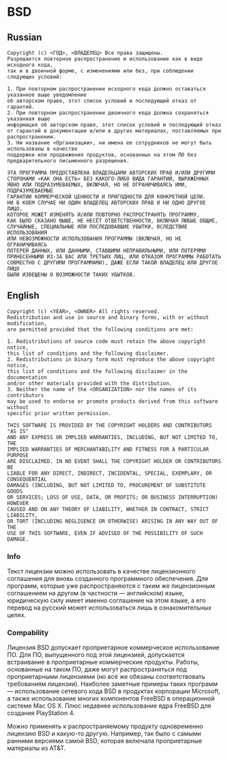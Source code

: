 # BSD 

## Russian

```
Copyright (c) <ГОД>, <ВЛАДЕЛЕЦ> Все права защищены.
Разрешается повторное распространение и использование как в виде исходного кода,
так и в двоичной форме, с изменениями или без, при соблюдении следующих условий:

1. При повторном распространении исходного кода должно оставаться указанное выше уведомление 
об авторском праве, этот список условий и последующий отказ от гарантий.
2. При повторном распространении двоичного кода должна сохраняться указанная выше
информация об авторском праве, этот список условий и последующий отказ
от гарантий в документации и/или в других материалах, поставляемых при распространении.
3. Ни название <Организации>, ни имена ее сотрудников не могут быть использованы в качестве
поддержки или продвижения продуктов, основанных на этом ПО без предварительного письменного разрешения.

ЭТА ПРОГРАММА ПРЕДОСТАВЛЕНА ВЛАДЕЛЬЦАМИ АВТОРСКИХ ПРАВ И/ИЛИ ДРУГИМИ
СТОРОНАМИ «КАК ОНА ЕСТЬ» БЕЗ КАКОГО-ЛИБО ВИДА ГАРАНТИЙ, ВЫРАЖЕННЫХ
ЯВНО ИЛИ ПОДРАЗУМЕВАЕМЫХ, ВКЛЮЧАЯ, НО НЕ ОГРАНИЧИВАЯСЬ ИМИ, ПОДРАЗУМЕВАЕМЫЕ
ГАРАНТИИ КОММЕРЧЕСКОЙ ЦЕННОСТИ И ПРИГОДНОСТИ ДЛЯ КОНКРЕТНОЙ ЦЕЛИ.
НИ В КОЕМ СЛУЧАЕ НИ ОДИН ВЛАДЕЛЕЦ АВТОРСКИХ ПРАВ И НИ ОДНО ДРУГОЕ ЛИЦО,
КОТОРОЕ МОЖЕТ ИЗМЕНЯТЬ И/ИЛИ ПОВТОРНО РАСПРОСТРАНЯТЬ ПРОГРАММУ,
КАК БЫЛО СКАЗАНО ВЫШЕ, НЕ НЕСЁТ ОТВЕТСТВЕННОСТИ, ВКЛЮЧАЯ ЛЮБЫЕ ОБЩИЕ,
СЛУЧАЙНЫЕ, СПЕЦИАЛЬНЫЕ ИЛИ ПОСЛЕДОВАВШИЕ УБЫТКИ, ВСЛЕДСТВИЕ ИСПОЛЬЗОВАНИЯ
ИЛИ НЕВОЗМОЖНОСТИ ИСПОЛЬЗОВАНИЯ ПРОГРАММЫ (ВКЛЮЧАЯ, НО НЕ ОГРАНИЧИВАЯСЬ
ПОТЕРЕЙ ДАННЫХ, ИЛИ ДАННЫМИ, СТАВШИМИ НЕПРАВИЛЬНЫМИ, ИЛИ ПОТЕРЯМИ
ПРИНЕСЕННЫМИ ИЗ-ЗА ВАС ИЛИ ТРЕТЬИХ ЛИЦ, ИЛИ ОТКАЗОМ ПРОГРАММЫ РАБОТАТЬ
СОВМЕСТНО С ДРУГИМИ ПРОГРАММАМИ), ДАЖЕ ЕСЛИ ТАКОЙ ВЛАДЕЛЕЦ ИЛИ ДРУГОЕ ЛИЦО
БЫЛИ ИЗВЕЩЕНЫ О ВОЗМОЖНОСТИ ТАКИХ УБЫТКОВ.

```


## English

```
Copyright (c) <YEAR>, <OWNER> All rights reserved.
Redistribution and use in source and binary forms, with or without modification,
are permitted provided that the following conditions are met:

1. Redistributions of source code must retain the above copyright notice,
this list of conditions and the following disclaimer.
2. Redistributions in binary form must reproduce the above copyright notice,
this list of conditions and the following disclaimer in the documentation
and/or other materials provided with the distribution.
3. Neither the name of the <ORGANIZATION> nor the names of its contributors
may be used to endorse or promote products derived from this software without
specific prior written permission.

THIS SOFTWARE IS PROVIDED BY THE COPYRIGHT HOLDERS AND CONTRIBUTORS "AS IS"
AND ANY EXPRESS OR IMPLIED WARRANTIES, INCLUDING, BUT NOT LIMITED TO, THE
IMPLIED WARRANTIES OF MERCHANTABILITY AND FITNESS FOR A PARTICULAR PURPOSE
ARE DISCLAIMED. IN NO EVENT SHALL THE COPYRIGHT HOLDER OR CONTRIBUTORS BE
LIABLE FOR ANY DIRECT, INDIRECT, INCIDENTAL, SPECIAL, EXEMPLARY, OR CONSEQUENTIAL
DAMAGES (INCLUDING, BUT NOT LIMITED TO, PROCUREMENT OF SUBSTITUTE GOODS
OR SERVICES; LOSS OF USE, DATA, OR PROFITS; OR BUSINESS INTERRUPTION) HOWEVER
CAUSED AND ON ANY THEORY OF LIABILITY, WHETHER IN CONTRACT, STRICT LIABILITY,
OR TORT (INCLUDING NEGLIGENCE OR OTHERWISE) ARISING IN ANY WAY OUT OF THE
USE OF THIS SOFTWARE, EVEN IF ADVISED OF THE POSSIBILITY OF SUCH DAMAGE.
```


### Info

Текст лицензии можно использовать в качестве лицензионного соглашения для вновь созданного программного обеспечения. Для программ, которые уже распространяются с таким же лицензионным соглашением на другом (в частности — английском) языке, юридическую силу имеет именно соглашение на этом языке, а его перевод на русский может использоваться лишь в ознакомительных целях.

### Compability

Лицензия BSD допускает проприетарное коммерческое использование ПО. Для ПО, выпущенного под этой лицензией, допускается встраивание в проприетарные коммерческие продукты. Работы, основанные на таком ПО, даже могут распространяться под проприетарными лицензиями (но всё же обязаны соответствовать требованиям лицензии). Наиболее заметные примеры таких программ — использование сетевого кода BSD в продуктах корпорации Microsoft, а также использование многих компонентов FreeBSD в операционной системе Mac OS X. Плюс недавнее использование ядра FreeBSD для создания PlayStation 4.

Можно применять к распространяемому продукту одновременно лицензию BSD и какую-то другую. Например, так было с самыми ранними версиями самой BSD, которая включала проприетарные материалы из AT&T.
